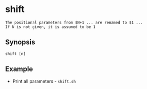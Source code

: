 
# shift

    The positional parameters from $N+1 ... are renamed to $1 ...
    If N is not given, it is assumed to be 1

## Synopsis

`shift [n]`

## Example

* Print all parameters - `shift.sh`
